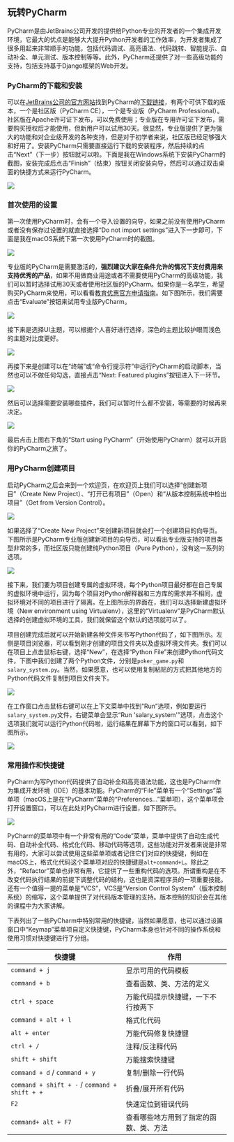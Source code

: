 ## 玩转PyCharm

PyCharm是由JetBrains公司开发的提供给Python专业的开发者的一个集成开发环境，它最大的优点是能够大大提升Python开发者的工作效率，为开发者集成了很多用起来非常顺手的功能，包括代码调试、高亮语法、代码跳转、智能提示、自动补全、单元测试、版本控制等等。此外，PyCharm还提供了对一些高级功能的支持，包括支持基于Django框架的Web开发。

### PyCharm的下载和安装

可以在[JetBrains公司的官方网站](<https://www.jetbrains.com/>)找到PyCharm的[下载链接](https://www.jetbrains.com/pycharm/download/)，有两个可供下载的版本，一个是社区版（PyCharm CE），一个是专业版（PyCharm Professional）。社区版在Apache许可证下发布，可以免费使用；专业版在专用许可证下发布，需要购买授权后才能使用，但新用户可以试用30天。很显然，专业版提供了更为强大的功能和对企业级开发的各种支持，但是对于初学者来说，社区版已经足够强大和好用了。安装PyCharm只需要直接运行下载的安装程序，然后持续的点击“Next”（下一步）按钮就可以啦。下面是我在Windows系统下安装PyCharm的截图，安装完成后点击“Finish”（结束）按钮关闭安装向导，然后可以通过双击桌面的快捷方式来运行PyCharm。

![](res/pycharm-installation.png)

### 首次使用的设置

第一次使用PyCharm时，会有一个导入设置的向导，如果之前没有使用PyCharm或者没有保存过设置的就直接选择“Do not import settings”进入下一步即可，下面是我在macOS系统下第一次使用PyCharm时的截图。

![](res/pycharm-import-settings.png)

专业版的PyCharm是需要激活的，**强烈建议大家在条件允许的情况下支付费用来支持优秀的产品**，如果不用做商业用途或者不需要使用PyCharm的高级功能，我们可以暂时选择试用30天或者使用社区版的PyCharm。如果你是一名学生，希望购买PyCharm来使用，可以看看[教育优惠官方申请指南](https://sales.jetbrains.com/hc/zh-cn/articles/207154369)。如下图所示，我们需要点击“Evaluate”按钮来试用专业版PyCharm。

![](res/pycharm-activation.png)

接下来是选择UI主题，可以根据个人喜好进行选择，深色的主题比较护眼而浅色的主题对比度更好。

![](res/pycharm-ui-themes.png)

再接下来是创建可以在“终端”或“命令行提示符”中运行PyCharm的启动脚本，当然也可以不做任何勾选，直接点击“Next: Featured plugins”按钮进入下一环节。

![](res/pycharm-create-launcher.png)

然后可以选择需要安装哪些插件，我们可以暂时什么都不安装，等需要的时候再来决定。

![](res/pycharm-install-plugins.png)

最后点击上图右下角的“Start using PyCharm”（开始使用PyCharm）就可以开启你的PyCharm之旅了。

### 用PyCharm创建项目

启动PyCharm之后会来到一个欢迎页，在欢迎页上我们可以选择“创建新项目”（Create New Project）、“打开已有项目”（Open）和“从版本控制系统中检出项目”（Get from Version Control）。

![](res/pycharm-welcome.png)

如果选择了“Create New Project”来创建新项目就会打一个创建项目的向导页。下图所示是PyCharm专业版创建新项目的向导页，可以看出专业版支持的项目类型非常的多，而社区版只能创建纯Python项目（Pure Python），没有这一系列的选项。

![](res/pycharm-project-wizard.png)

接下来，我们要为项目创建专属的虚拟环境，每个Python项目最好都在自己专属的虚拟环境中运行，因为每个项目对Python解释器和三方库的需求并不相同，虚拟环境对不同的项目进行了隔离。在上图所示的界面在，我们可以选择新建虚拟环境（New environment using Virtualenv），这里的“Virtualenv”是PyCharm默认选择的创建虚拟环境的工具，我们就保留这个默认的选项就可以了。

项目创建完成后就可以开始新建各种文件来书写Python代码了，如下图所示。左侧是项目浏览器，可以看到刚才创建的项目文件夹以及虚拟环境文件夹。我们可以在项目上点击鼠标右键，选择“New”，在选择“Python File”来创建Python代码文件，下图中我们创建了两个Python文件，分别是`poker_game.py`和`salary_system.py`。当然，如果愿意，也可以使用复制粘贴的方式把其他地方的Python代码文件复制到项目文件夹下。

![](res/pycharm-workspace.png)

在工作窗口点击鼠标右键可以在上下文菜单中找到“Run”选项，例如要运行`salary_system.py`文件，右键菜单会显示“Run 'salary_system'”选项，点击这个选项我们就可以运行Python代码啦，运行结果在屏幕下方的窗口可以看到，如下图所示。

![](res/pycharm-run-result.png)

### 常用操作和快捷键

PyCharm为写Python代码提供了自动补全和高亮语法功能，这也是PyCharm作为集成开发环境（IDE）的基本功能。PyCharm的“File”菜单有一个“Settings”菜单项（macOS上是在“PyCharm”菜单的“Preferences…”菜单项），这个菜单项会打开设置窗口，可以在此处对PyCharm进行设置，如下图所示。

![](/Users/Hao/Desktop/Python-Core-50-Courses/res/pycharm-settings.png)

PyCharm的菜单项中有一个非常有用的“Code”菜单，菜单中提供了自动生成代码、自动补全代码、格式化代码、移动代码等选项，这些功能对开发者来说是非常有用的，大家可以尝试使用这些菜单项或者记住它们对应的快捷键，例如在macOS上，格式化代码这个菜单项对应的快捷键是`alt+command+L`。除此之外，“Refactor”菜单也非常有用，它提供了一些重构代码的选项。所谓重构是在不改变代码执行结果的前提下调整代码的结构，这也是资深程序员的一项重要技能。还有一个值得一提的菜单是“VCS”，VCS是“Version Control System”（版本控制系统）的缩写，这个菜单提供了对代码版本管理的支持。版本控制的知识会在其他的课程中为大家讲解。

下表列出了一些PyCharm中特别常用的快捷键，当然如果愿意，也可以通过设置窗口中“Keymap”菜单项自定义快捷键，PyCharm本身也针对不同的操作系统和使用习惯对快捷键进行了分组。

| 快捷键                                        | 作用                                   |
| --------------------------------------------- | -------------------------------------- |
| `command + j`                                 | 显示可用的代码模板                     |
| `command + b`                                 | 查看函数、类、方法的定义               |
| `ctrl + space`                                | 万能代码提示快捷键，一下不行按两下     |
| `command + alt + l`                           | 格式化代码                             |
| `alt + enter`                                 | 万能代码修复快捷键                     |
| `ctrl + /`                                    | 注释/反注释代码                        |
| `shift + shift`                               | 万能搜索快捷键                         |
| `command + d` / `command + y`                 | 复制/删除一行代码                      |
| `command + shift + -` / `command + shift + +` | 折叠/展开所有代码                      |
| `F2`                                          | 快速定位到错误代码                     |
| `command+ alt + F7`                           | 查看哪些地方用到了指定的函数、类、方法 |
